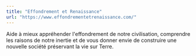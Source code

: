 ```yaml
---
title: "Effondrement et Renaissance"
url: "https://www.effondrementetrenaissance.com/"
---
```


Aide à mieux appréhender l'effondrement de notre civilisation, comprendre les raisons de notre inertie et de vous donner envie de construire une nouvelle société préservant la vie sur Terre.
